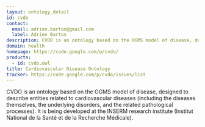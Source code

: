 ```yaml
---
layout: ontology_detail
id: cvdo
contact: 
  email: adrien.barton@gmail.com
  label: Adrien Barton
description: CVDO is an ontology based on the OGMS model of disease, designed to describe entities related to cardiovascular diseases (including the diseases themselves, the underlying disorders, and the related pathological processes). It is being developed at the INSERM research institute (Institut National de la Santé et de la Recherche Médicale).
domain: health
homepage: https://code.google.com/p/cvdo/
products: 
  - id: cvdo.owl
title: Cardiovascular Disease Ontology
tracker: https://code.google.com/p/cvdo/issues/list
---
```


CVDO is an ontology based on the OGMS model of disease, designed to describe entities related to cardiovascular diseases (including the diseases themselves, the underlying disorders, and the related pathological processes). It is being developed at the INSERM research institute (Institut National de la Santé et de la Recherche Médicale).